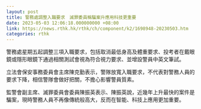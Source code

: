 ```yaml
---
layout: post
title: 警務處調整入職要求　滅罪委員稱騙案升應用科技更重要
date: 2023-05-03 12:06:18.000000000 +08:00
link: https://news.rthk.hk/rthk/ch/component/k2/1698948-20230503.htm
categories: rthk
---
```


警務處星期五起調整三項入職要求，包括取消最低身高及體重要求、投考者在戴眼鏡或隱形眼鏡下通過相關測試會視為符合視力要求、並增設警員中英文筆試。

立法會保安事務委員會主席陳克勤表示，警隊放寬入職要求，不代表對警務人員的要求下降，相信警隊會做好把關，不擔心影響警員質素。

監警會副主席、滅罪委員會委員陳振英表示、陳振英說，近幾年上升最快的案件是騙案，現時警務人員不再像傳統般高大，反而在智能、科技上應用更加重要。
